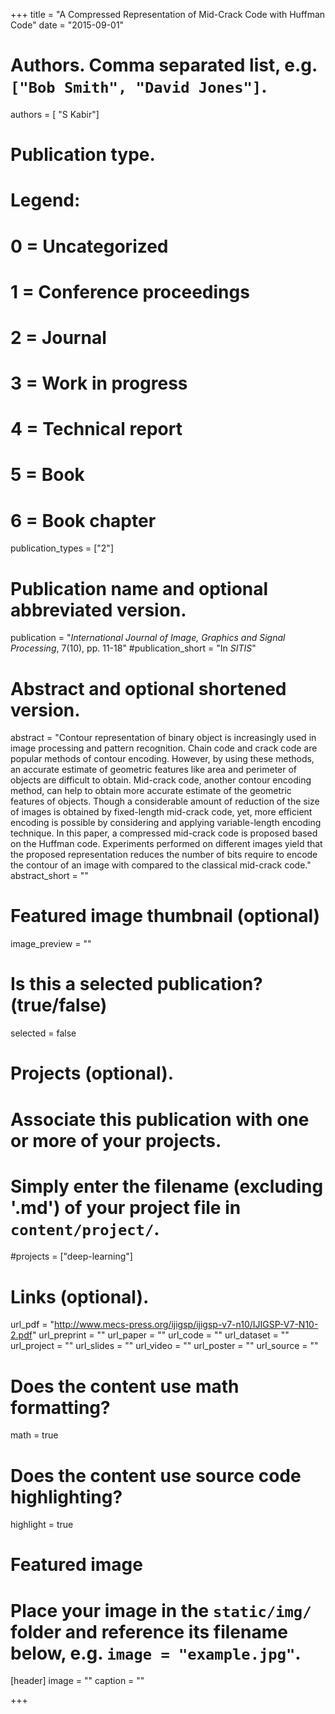 +++
title = "A Compressed Representation of Mid-Crack Code with Huffman Code"
date = "2015-09-01"

# Authors. Comma separated list, e.g. `["Bob Smith", "David Jones"]`.
authors = [ "S Kabir"]

# Publication type.
# Legend:
# 0 = Uncategorized
# 1 = Conference proceedings
# 2 = Journal
# 3 = Work in progress
# 4 = Technical report
# 5 = Book
# 6 = Book chapter
publication_types = ["2"]

# Publication name and optional abbreviated version.
publication = "*International Journal of Image, Graphics and Signal Processing*, 7(10), pp. 11-18"
#publication_short = "In *SITIS*"

# Abstract and optional shortened version.
abstract = "Contour representation of binary object is increasingly used in image processing and pattern recognition. Chain code and crack code are popular methods of contour encoding. However, by using these methods, an accurate estimate of geometric features like area and perimeter of objects are difficult to obtain. Mid-crack code, another contour encoding method, can help to obtain more accurate estimate of the geometric features of objects. Though a considerable amount of reduction of the size of images is obtained by fixed-length mid-crack code, yet, more efficient encoding is possible by considering and applying variable-length encoding technique. In this paper, a compressed mid-crack code is proposed based on the Huffman code. Experiments performed on different images yield that the proposed representation reduces the number of bits require to encode the contour of an image with compared to the classical mid-crack code."
abstract_short = ""

# Featured image thumbnail (optional)
image_preview = ""

# Is this a selected publication? (true/false)
selected = false

# Projects (optional).
#   Associate this publication with one or more of your projects.
#   Simply enter the filename (excluding '.md') of your project file in `content/project/`.
#projects = ["deep-learning"]

# Links (optional).
url_pdf = "http://www.mecs-press.org/ijigsp/ijigsp-v7-n10/IJIGSP-V7-N10-2.pdf"
url_preprint = ""
url_paper = ""
url_code = ""
url_dataset = ""
url_project = ""
url_slides = ""
url_video = ""
url_poster = ""
url_source = ""

# Does the content use math formatting?
math = true

# Does the content use source code highlighting?
highlight = true

# Featured image
# Place your image in the `static/img/` folder and reference its filename below, e.g. `image = "example.jpg"`.
[header]
image = ""
caption = ""


+++
